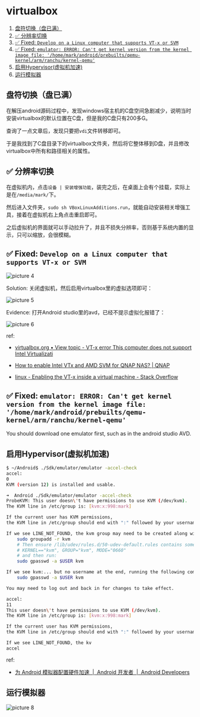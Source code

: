 
# virtualbox

1. [盘符切换（盘已满）](#盘符切换盘已满)
2. [:white_check_mark: 分辨率切换](#white_check_mark-分辨率切换)
3. [:white_check_mark: Fixed: `Develop on a Linux computer that supports VT-x or SVM`](#white_check_mark-fixed-develop-on-a-linux-computer-that-supports-vt-x-or-svm)
4. [:white_check_mark: Fixed: `emulator: ERROR: Can't get kernel version from the kernel image file: '/home/mark/android/prebuilts/qemu-kernel/arm/ranchu/kernel-qemu'`](#white_check_mark-fixed-emulator-error-cant-get-kernel-version-from-the-kernel-image-file-homemarkandroidprebuiltsqemu-kernelarmranchukernel-qemu)
5. [启用Hypervisor(虚拟机加速)](#启用hypervisor虚拟机加速)
6. [运行模拟器](#运行模拟器)

## 盘符切换（盘已满）

在解压android源码过程中，发现windows宿主机的C盘空间急剧减少，说明当时安装virtualbox的默认位置在C盘，但是我的C盘只有200多G。

查询了一点文章后，发现只要把`vdi`文件转移即可。

于是我找到了C盘目录下的virtualbox文件夹，然后将它整体移到D盘，并且修改virtualbox中所有和路径相关的属性。

## :white_check_mark: 分辨率切换

在虚拟机内，点击`设备 | 安装增强功能`，装完之后，在桌面上会有个挂载，实际上是在`/media/mark/`下。

然后进入文件夹，`sudo sh VBoxLinuxAdditions.run`，就能自动安装相关增强工具，接着在虚拟机右上角点击重启即可。

之后虚拟机的界面就可以手动拉升了，并且不损失分辨率，否则基于系统内置的显示，只可以缩放，会很模糊。

## :white_check_mark: Fixed: `Develop on a Linux computer that supports VT-x or SVM`

![picture 4](https://mark-vue-oss.oss-cn-hangzhou.aliyuncs.com/aosp-notes-1642426586567-5dd5004fa15434f9f54bbbaba0c464a62e21654e1922b3cf51b50e0886e6bbf5.png)  

Solution: 关闭虚拟机，然后启用virtualbox里的虚拟选项即可：

![picture 5](https://mark-vue-oss.oss-cn-hangzhou.aliyuncs.com/aosp-notes-1642477539269-0c2cf882af6d4dc2287d208df41471648a21a4759a39bf0c0bf3b4fffe158e5b.png)  

Evidence: 打开Android studio里的avd，已经不提示虚拟化报错了：

![picture 6](https://mark-vue-oss.oss-cn-hangzhou.aliyuncs.com/aosp-notes-1642477595429-2294709782ed8ec7740920ff48eb0660e561c223fc302d874464678b4158d6bb.png)  

ref:

- [virtualbox.org • View topic - VT-x error This computer does not support Intel Virtualizati](https://forums.virtualbox.org/viewtopic.php?f=6&t=69076)

- [How to enable Intel VTx and AMD SVM for QNAP NAS? | QNAP](https://www.qnap.com/en/how-to/faq/article/how-to-enable-intel-vtx-and-amd-svm-for-qnap-nas)

- [linux - Enabling the VT-x inside a virtual machine - Stack Overflow](https://stackoverflow.com/questions/24340272/enabling-the-vt-x-inside-a-virtual-machine)

## :white_check_mark: Fixed: `emulator: ERROR: Can't get kernel version from the kernel image file: '/home/mark/android/prebuilts/qemu-kernel/arm/ranchu/kernel-qemu'`

You should download one emulator first, such as in the android studio AVD.

## 启用Hypervisor(虚拟机加速)

```sh
$ ~/Android$ ./Sdk/emulator/emulator -accel-check
accel:
0
KVM (version 12) is installed and usable.
```

```sh
➜  Android ./Sdk/emulator/emulator -accel-check
ProbeKVM: This user doesn\'t have permissions to use KVM (/dev/kvm).
The KVM line in /etc/group is: [kvm:x:998:mark]

If the current user has KVM permissions,
the KVM line in /etc/group should end with ":" followed by your username.

If we see LINE_NOT_FOUND, the kvm group may need to be created along with permissions:
    sudo groupadd -r kvm
    # Then ensure /lib/udev/rules.d/50-udev-default.rules contains something like:
    # KERNEL=="kvm", GROUP="kvm", MODE="0660"
    # and then run:
    sudo gpasswd -a $USER kvm

If we see kvm:... but no username at the end, running the following command may allow KVM access:
    sudo gpasswd -a $USER kvm

You may need to log out and back in for changes to take effect.

accel:
11
This user doesn\'t have permissions to use KVM (/dev/kvm).
The KVM line in /etc/group is: [kvm:x:998:mark]

If the current user has KVM permissions,
the KVM line in /etc/group should end with ":" followed by your username.

If we see LINE_NOT_FOUND, the kv
accel
```

ref:

- [为 Android 模拟器配置硬件加速  |  Android 开发者  |  Android Developers](https://developer.android.com/studio/run/emulator-acceleration#hypervisors)

## 运行模拟器

![picture 8](https://mark-vue-oss.oss-cn-hangzhou.aliyuncs.com/aosp-notes-1642484534629-67ed469bdcfb204bdd23a52bdf55d2b1fa6239641dfa8b0165070dd834aecbf1.png)  
